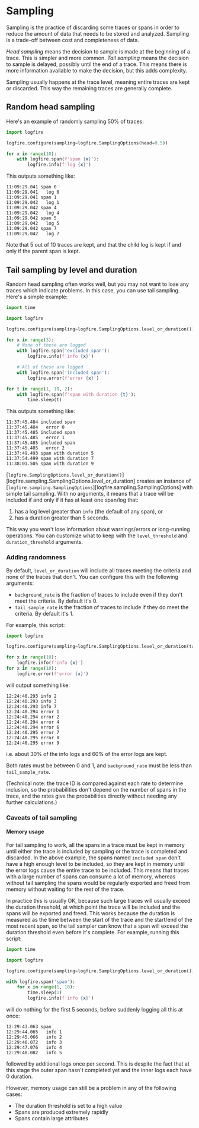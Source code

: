 # Sampling

Sampling is the practice of discarding some traces or spans in order to reduce the amount of data that needs to be
stored and analyzed. Sampling is a trade-off between cost and completeness of data.

_Head sampling_ means the decision to sample is made at the beginning of a trace. This is simpler and more common. _Tail
sampling_ means the decision to sample is delayed, possibly until the end of a trace. This means there is more
information available to make the decision, but this adds complexity.

Sampling usually happens at the trace level, meaning entire traces are kept or discarded. This way the remaining traces
are generally complete.

## Random head sampling

Here's an example of randomly sampling 50% of traces:

```python
import logfire

logfire.configure(sampling=logfire.SamplingOptions(head=0.5))

for x in range(10):
    with logfire.span(f'span {x}'):
        logfire.info(f'log {x}')
```

This outputs something like:

```
11:09:29.041 span 0
11:09:29.041   log 0
11:09:29.041 span 1
11:09:29.042   log 1
11:09:29.042 span 4
11:09:29.042   log 4
11:09:29.042 span 5
11:09:29.042   log 5
11:09:29.042 span 7
11:09:29.042   log 7
```

Note that 5 out of 10 traces are kept, and that the child log is kept if and only if the parent span is kept.

## Tail sampling by level and duration

Random head sampling often works well, but you may not want to lose any traces which indicate problems. In this case,
you can use tail sampling. Here's a simple example:

```python
import time

import logfire

logfire.configure(sampling=logfire.SamplingOptions.level_or_duration())

for x in range(3):
    # None of these are logged
    with logfire.span('excluded span'):
        logfire.info(f'info {x}')

    # All of these are logged
    with logfire.span('included span'):
        logfire.error(f'error {x}')

for t in range(1, 10, 2):
    with logfire.span(f'span with duration {t}'):
        time.sleep(t)
```

This outputs something like:

```
11:37:45.484 included span
11:37:45.484   error 0
11:37:45.485 included span
11:37:45.485   error 1
11:37:45.485 included span
11:37:45.485   error 2
11:37:49.493 span with duration 5
11:37:54.499 span with duration 7
11:38:01.505 span with duration 9
```

[`logfire.SamplingOptions.level_or_duration()`][logfire.sampling.SamplingOptions.level_or_duration] creates an instance
of [`logfire.sampling.SamplingOptions`][logfire.sampling.SamplingOptions] with simple tail sampling. With no arguments,
it means that a trace will be included if and only if it has at least one span/log that:

1. has a log level greater than `info` (the default of any span), or
2. has a duration greater than 5 seconds.

This way you won't lose information about warnings/errors or long-running operations. You can customize what to keep with the `level_threshold` and `duration_threshold` arguments.

### Adding randomness

By default, `level_or_duration` will include all traces meeting the criteria and none of the traces that don't. You can configure this with the following arguments:

- `background_rate` is the fraction of traces to include even if they don't meet the criteria. By default it's 0.
- `tail_sample_rate` is the fraction of traces to include if they do meet the criteria. By default it's 1.

For example, this script:

```python
import logfire

logfire.configure(sampling=logfire.SamplingOptions.level_or_duration(tail_sample_rate=0.6, background_rate=0.3))

for x in range(10):
    logfire.info(f'info {x}')
for x in range(10):
    logfire.error(f'error {x}')
```

will output something like:

```
12:24:40.293 info 2
12:24:40.293 info 3
12:24:40.293 info 7
12:24:40.294 error 1
12:24:40.294 error 2
12:24:40.294 error 4
12:24:40.294 error 6
12:24:40.295 error 7
12:24:40.295 error 8
12:24:40.295 error 9
```

i.e. about 30% of the info logs and 60% of the error logs are kept.

Both rates must be between 0 and 1, and `background_rate` must be less than `tail_sample_rate`.

(Technical note: the trace ID is compared against each rate to determine inclusion, so the probabilities don't depend on the number of spans in the trace, and the rates give the probabilities directly without needing any further calculations.)

### Caveats of tail sampling

#### Memory usage

For tail sampling to work, all the spans in a trace must be kept in memory until either the trace is included by sampling or the trace is completed and discarded. In the above example, the spans named `included span` don't have a high enough level to be included, so they are kept in memory until the error logs cause the entire trace to be included. This means that traces with a large number of spans can consume a lot of memory, whereas without tail sampling the spans would be regularly exported and freed from memory without waiting for the rest of the trace.

In practice this is usually OK, because such large traces will usually exceed the duration threshold, at which point the trace will be included and the spans will be exported and freed. This works because the duration is measured as the time between the start of the trace and the start/end of the most recent span, so the tail sampler can know that a span will exceed the duration threshold even before it's complete. For example, running this script:

```python
import time

import logfire

logfire.configure(sampling=logfire.SamplingOptions.level_or_duration())

with logfire.span('span'):
    for x in range(1, 10):
        time.sleep(1)
        logfire.info(f'info {x}')
```

will do nothing for the first 5 seconds, before suddenly logging all this at once:

```
12:29:43.063 span
12:29:44.065   info 1
12:29:45.066   info 2
12:29:46.072   info 3
12:29:47.076   info 4
12:29:48.082   info 5
```

followed by additional logs once per second. This is despite the fact that at this stage the outer span hasn't completed yet and the inner logs each have 0 duration.

However, memory usage can still be a problem in any of the following cases:

- The duration threshold is set to a high value
- Spans are produced extremely rapidly
- Spans contain large attributes
